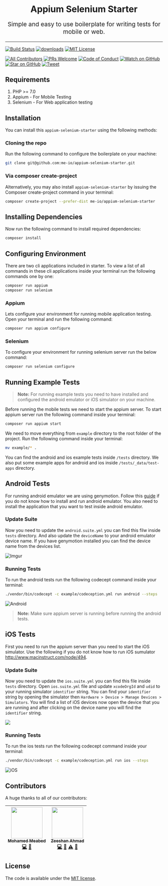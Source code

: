 <h1 align="center">
  Appium Selenium Starter 
</h1>
<p align="center" style="font-size: 1.2rem;">Simple and easy to use boilerplate for writing tests for mobile or web.</p>

<hr />

[![Build Status][build-badge]][build]
[![downloads][downloads-badge]][downloads]
[![MIT License][license-badge]][license]

[![All Contributors](https://img.shields.io/badge/all_contributors-2-orange.svg?style=flat-square)](#contributors)
[![PRs Welcome][prs-badge]][prs] 
[![Code of Conduct][coc-badge]][coc]
[![Watch on GitHub][github-watch-badge]][github-watch]
[![Star on GitHub][github-star-badge]][github-star]
[![Tweet][twitter-badge]][twitter]

## Requirements

1. PHP >= 7.0
2. Appium - For Mobile Testing
3. Selenium - For Web application testing

## Installation

You can install this `appium-selenium-starter` using the following methods:

### Cloning the repo

Run the following command to configure the boilerplate on your machine:

```bash
git clone git@github.com:me-io/appium-selenium-starter.git
```

### Via composer create-project

Alternatively, you may also install `appium-selenium-starter` by issuing the Composer create-project command in your 
terminal:

```bash
composer create-project --prefer-dist me-io/appium-selenium-starter
```

## Installing Dependencies

Now run the following command to install required dependencies:

```bash
composer install
```

## Configuring Environment

There are two cli applications included in starter. To view a list of all commands in these cli applications inside your terminal run the following commands one by one:

```bash
composer run appium
composer run selenium
```

### Appium

Lets configure your environment for running mobile application testing. Open your terminal and run the following command:

```bash
composer run appium configure
```

### Selenium

To configure your environment for running selenium server run the below command:

```bash
composer run selenium configure
```

## Running Example Tests

> **Note:** For running example tests you need to have installed and configured the android emulator or iOS simulator on your machine.

Before running the mobile tests we need to start the appium server. To start appium server run the following command inside your terminal:

```bash
composer run appium start
```

We need to move everything from `example` directory to the root folder of the project. Run the following command inside your terminal:

```bash
mv example/* .
```

You can find the android and ios example tests inside `/tests` directory. We also put some example apps for android and ios inside `/tests/_data/test-apps` directory.

## Android Tests

For running android emulator we are using genymotion. Follow this [guide](https://shankargarg.wordpress.com/2016/02/25/setup-genymotion-android-emulators-on-mac-os/) 
if you do not know how to install and run android emulator. You also need to install the application that you want to test inside android emulator.

### Update Suite

Now you need to update the `android.suite.yml` you can find this filw inside `tests` directory. And also update the `deviceName` to your android emulator device name. If you have genymotion installed you can find the device name from the devices list.

![Imgur](https://i.imgur.com/znQkuLq.png)

### Running Tests

To run the android tests run the following codecept command inside your terminal:

```bash
./vendor/bin/codecept -c example/codeception.yml run android --steps
```

![Android](https://i.imgur.com/PdqDRFa.gif)

> **Note:** Make sure appium server is running before running the android tests.

## iOS Tests

First you need to run the appium server than you need to start the iOS simulator. Use the following if you do not know how to run iOS sumulator http://www.macinstruct.com/node/494.

### Update Suite

Now you need to update the `ios.suite.yml` you can find this file inside `tests` directory. Open `ios.suite.yml` file and update `xcodeOrgId` and `udid` to your running simulator `identifier` string. You can find your `identifier` string by opening the simulator then `Hardware > Device > Manage Devices > Simulators`. You will find a list of iOS devices now open the device that you are running and after clicking on the device name you will find the `identifier` string.

![](https://dr5mo5s7lqrtc.cloudfront.net/items/052N1f2U0R3r161C2A32/%5B78ae106f1ef8f1f71bcdefd4dbc5e221%5D_Image+2018-02-14+at+6.18.02+PM.png?X-CloudApp-Visitor-Id=2960388&v=029ae989)

### Running Tests

To run the ios tests run the following codecept command inside your terminal:

```bash
./vendor/bin/codecept -c example/codeception.yml run ios --steps
```

![iOS](https://i.imgur.com/Au45fXv.gif)

## Contributors

A huge thanks to all of our contributors:

<!-- ALL-CONTRIBUTORS-LIST:START - Do not remove or modify this section -->
<!-- prettier-ignore -->
| [<img src="https://avatars0.githubusercontent.com/u/45731?v=3" width="100px;"/><br /><sub><b>Mohamed Meabed</b></sub>](https://github.com/Meabed)<br />[💻](https://github.com/me-io/appium-selenium-starter/commits?author=Meabed "Code") [📢](#talk-Meabed "Talks") | [<img src="https://avatars2.githubusercontent.com/u/16267321?v=3" width="100px;"/><br /><sub><b>Zeeshan Ahmad</b></sub>](https://github.com/zeeshanu)<br />[💻](https://github.com/me-io/appium-selenium-starter/commits?author=zeeshanu "Code") [🐛](https://github.com/me-io/appium-selenium-starter/issues?q=author%3Azeeshanu "Bug reports") [⚠️](https://github.com/me-io/appium-selenium-starter/commits?author=zeeshanu "Tests") [📖](https://github.com/me-io/appium-selenium-starter/commits?author=zeeshanu "Documentation") |
| :---: | :---: |
<!-- ALL-CONTRIBUTORS-LIST:END -->

## License

The code is available under the [MIT license](LICENSE.md).

[build-badge]: https://img.shields.io/travis/me-io/appium-selenium-starter.svg?style=flat-square
[build]: https://travis-ci.org/me-io/appium-selenium-starter
[downloads-badge]: https://img.shields.io/packagist/dm/me-io/appium-selenium-starter.svg?style=flat-square
[downloads]: https://packagist.org/packages/me-io/appium-selenium-starter/stats
[license-badge]: https://img.shields.io/badge/license-MIT-brightgreen.svg?style=flat-square
[license]: https://github.com/me-io/appium-selenium-starter/blob/master/LICENSE.md
[prs-badge]: https://img.shields.io/badge/PRs-welcome-brightgreen.svg?style=flat-square
[prs]: http://makeapullrequest.com
[coc-badge]: https://img.shields.io/badge/code%20of-conduct-ff69b4.svg?style=flat-square
[coc]: https://github.com/me-io/appium-selenium-starter/blob/master/CODE_OF_CONDUCT.md
[github-watch-badge]: https://img.shields.io/github/watchers/me-io/appium-selenium-starter.svg?style=social
[github-watch]: https://github.com/me-io/appium-selenium-starter/watchers
[github-star-badge]: https://img.shields.io/github/stars/me-io/appium-selenium-starter.svg?style=social
[github-star]: https://github.com/me-io/appium-selenium-starter/stargazers
[twitter]: https://twitter.com/intent/tweet?text=Check%20out%20appium-selenium-starter!%20https://github.com/me-io/appium-selenium-starter%20%F0%9F%91%8D
[twitter-badge]: https://img.shields.io/twitter/url/https/github.com/me-io/appium-selenium-starter.svg?style=social